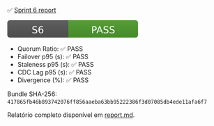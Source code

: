 ✅ [Sprint 6 report](./report.md)

![Status](./badge.svg)

- Quorum Ratio: ✅ PASS
- Failover p95 (s): ✅ PASS
- Staleness p95 (s): ✅ PASS
- CDC Lag p95 (s): ✅ PASS
- Divergence (%): ✅ PASS

Bundle SHA-256: `417865fb46b893742076ff856aaeba63bb95222386f3d07085db4ede11afa6f7`

Relatório completo disponível em [report.md](./report.md).
